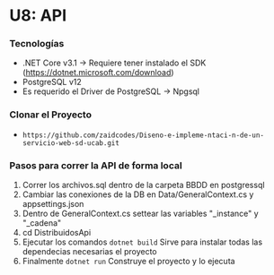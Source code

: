 # U8: API

### Tecnologías
- .NET Core v3.1 -> Requiere tener instalado el SDK (https://dotnet.microsoft.com/download)
- PostgreSQL v12
- Es requerido el Driver de PostgreSQL -> Npgsql

### Clonar el Proyecto 
- `https://github.com/zaidcodes/Diseno-e-impleme-ntaci-n-de-un-servicio-web-sd-ucab.git`

### Pasos para correr la API de forma local
1. Correr los archivos.sql dentro de la carpeta BBDD en postgressql
2. Cambiar las conexiones de la DB en Data/GeneralContext.cs y appsettings.json
3. Dentro de GeneralContext.cs settear las variables "_instance" y "_cadena"
4. cd DistribuidosApi
5. Ejecutar los comandos `dotnet build` Sirve para instalar todas las dependecias necesarias el proyecto<br/>
6. Finalmente `dotnet run` Construye el proyecto y lo ejecuta<br/>
